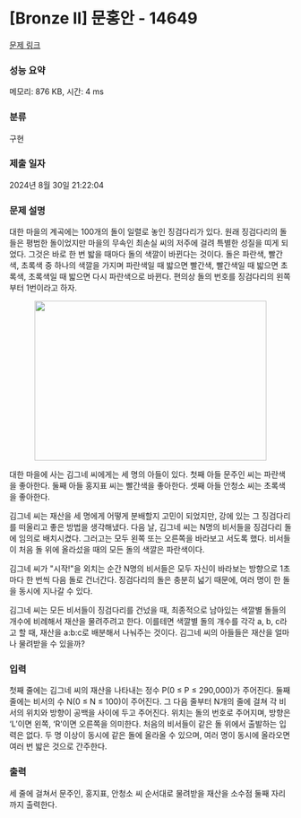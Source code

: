 # [Bronze II] 문홍안 - 14649 

[문제 링크](https://www.acmicpc.net/problem/14649) 

### 성능 요약

메모리: 876 KB, 시간: 4 ms

### 분류

구현

### 제출 일자

2024년 8월 30일 21:22:04

### 문제 설명

<p>대한 마을의 계곡에는 100개의 돌이 일렬로 놓인 징검다리가 있다. 원래 징검다리의 돌들은 평범한 돌이었지만 마을의 무속인 최손실 씨의 저주에 걸려 특별한 성질을 띠게 되었다. 그것은 바로 한 번 밟을 때마다 돌의 색깔이 바뀐다는 것이다. 돌은 파란색, 빨간색, 초록색 중 하나의 색깔을 가지며 파란색일 때 밟으면 빨간색, 빨간색일 때 밟으면 초록색, 초록색일 때 밟으면 다시 파란색으로 바뀐다. 편의상 돌의 번호를 징검다리의 왼쪽부터 1번이라고 하자.</p>

<p style="text-align:center"><img alt="" src="https://onlinejudgeimages.s3-ap-northeast-1.amazonaws.com/problem/14649/1.png" style="height:285px; width:414px"></p>

<p>대한 마을에 사는 김그네 씨에게는 세 명의 아들이 있다. 첫째 아들 문주인 씨는 파란색을 좋아한다. 둘째 아들 홍지표 씨는 빨간색을 좋아한다. 셋째 아들 안청소 씨는 초록색을 좋아한다.</p>

<p>김그네 씨는 재산을 세 명에게 어떻게 분배할지 고민이 되었지만, 강에 있는 그 징검다리를 떠올리고 좋은 방법을 생각해냈다. 다음 날, 김그네 씨는 N명의 비서들을 징검다리 돌에 임의로 배치시켰다. 그러고는 모두 왼쪽 또는 오른쪽을 바라보고 서도록 했다. 비서들이 처음 돌 위에 올라섰을 때의 모든 돌의 색깔은 파란색이다.</p>

<p>김그네 씨가 "시작!"을 외치는 순간 N명의 비서들은 모두 자신이 바라보는 방향으로 1초마다 한 번씩 다음 돌로 건너간다. 징검다리의 돌은 충분히 넓기 때문에, 여러 명이 한 돌을 동시에 지나갈 수 있다.</p>

<p>김그네 씨는 모든 비서들이 징검다리를 건넜을 때, 최종적으로 남아있는 색깔별 돌들의 개수에 비례해서 재산을 물려주려고 한다. 이를테면 색깔별 돌의 개수를 각각 a, b, c라고 할 때, 재산을 a:b:c로 배분해서 나눠주는 것이다. 김그네 씨의 아들들은 재산을 얼마나 물려받을 수 있을까?</p>

### 입력 

 <p>첫째 줄에는 김그네 씨의 재산을 나타내는 정수 P(0 ≤ P ≤ 290,000)가 주어진다. 둘째 줄에는 비서의 수 N(0 ≤ N ≤ 100)이 주어진다. 그 다음 줄부터 N개의 줄에 걸쳐 각 비서의 위치와 방향이 공백을 사이에 두고 주어진다. 위치는 돌의 번호로 주어지며, 방향은 ‘L’이면 왼쪽, ‘R’이면 오른쪽을 의미한다. 처음의 비서들이 같은 돌 위에서 출발하는 입력은 없다. 두 명 이상이 동시에 같은 돌에 올라올 수 있으며, 여러 명이 동시에 올라오면 여러 번 밟은 것으로 간주한다.</p>

### 출력 

 <p>세 줄에 걸쳐서 문주인, 홍지표, 안청소 씨 순서대로 물려받을 재산을 소수점 둘째 자리까지 출력한다.</p>

